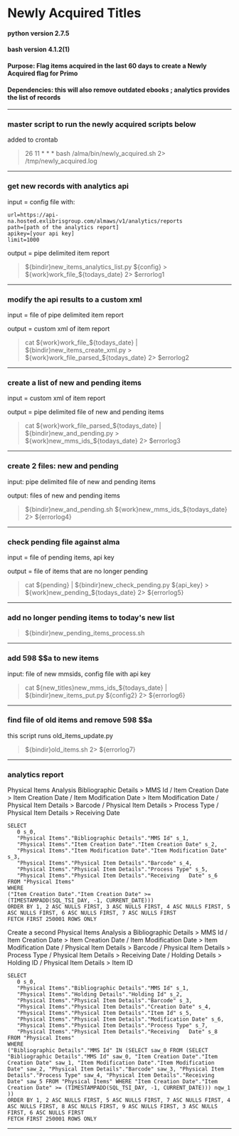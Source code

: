 # Newly Acquired Titles
#### python version 2.7.5

#### bash version 4.1.2(1)

#### Purpose: Flag items acquired in the last 60 days to create a Newly Acquired flag for Primo

#### Dependencies: this will also remove outdated ebooks ; analytics provides the list of records

-------------------------------------------------------------------------------------------------

### master script to run the newly acquired scripts below
added to crontab
>26 11 * * * bash /alma/bin/newly_acquired.sh 2> /tmp/newly_acquired.log

-------------------------------------------------------------------------------------------------

### get new records with analytics api
input = config file with:
```
url=https://api-na.hosted.exlibrisgroup.com/almaws/v1/analytics/reports
path=[path of the analytics report]
apikey=[your api key]
limit=1000
```
output = pipe delimited item report
>${bindir}new_items_analytics_list.py ${config} > ${work}work_file_${todays_date} 2> $errorlog1

---------------------------------------------------------------------------------------------------

### modify the api results to a custom xml
input = file of pipe delimited item report

output = custom xml of item report
>cat ${work}work_file_${todays_date} | ${bindir}new_items_create_xml.py > ${work}work_file_parsed_${todays_date} 2> $errorlog2

------------------------------------------------------------------------------------------------------------------------------

### create a list of new and pending items
input = custom xml of item report

output = pipe delimited file of new and pending items
>cat ${work}work_file_parsed_${todays_date} | ${bindir}new_and_pending.py > ${work}new_mms_ids_${todays_date} 2> $errorlog3

--------------------------------------------------------------------------------------------------------------------------

### create 2 files: new and pending
input: pipe delimited file of new and pending items

output: files of new and pending items
>${bindir}new_and_pending.sh ${work}new_mms_ids_${todays_date} 2> ${errorlog4}

-------------------------------------------------------------------------------

### check pending file against alma
input = file of pending items, api key

output = file of items that are no longer pending
>cat ${pending} | ${bindir}new_check_pending.py ${api_key} > ${work}new_pending_${todays_date} 2> ${errorlog5}

-------------------------------------------------------------------------------------------------------------

### add no longer pending items to today's new list
>${bindir}new_pending_items_process.sh

------------------------------------------------

### add 598 $$a to new items
input: file of new mmsids, config file with api key
>cat ${new_titles}new_mms_ids_${todays_date} | ${bindir}new_items_put.py ${config2} 2> ${errorlog6}

--------------------------------------------------------------------------------------------------

### find file of old items and remove 598 $$a
this script runs old_items_update.py
>${bindir}old_items.sh 2> ${errorlog7}

--------------------------------------------------------------------------------------------------

### analytics report
Physical Items Analysis Bibliographic Details > MMS Id / Item Creation Date > Item Creation Date / Item Modification Date > Item Modification Date / Physical Item Details > Barcode / Physical Item Details > Process Type / Physical Item Details > Receiving Date

```
SELECT
   0 s_0,
   "Physical Items"."Bibliographic Details"."MMS Id" s_1,
   "Physical Items"."Item Creation Date"."Item Creation Date" s_2,
   "Physical Items"."Item Modification Date"."Item Modification Date" s_3,
   "Physical Items"."Physical Item Details"."Barcode" s_4,
   "Physical Items"."Physical Item Details"."Process Type" s_5,
   "Physical Items"."Physical Item Details"."Receiving   Date" s_6
FROM "Physical Items"
WHERE
("Item Creation Date"."Item Creation Date" >= (TIMESTAMPADD(SQL_TSI_DAY, -1, CURRENT_DATE)))
ORDER BY 1, 2 ASC NULLS FIRST, 3 ASC NULLS FIRST, 4 ASC NULLS FIRST, 5 ASC NULLS FIRST, 6 ASC NULLS FIRST, 7 ASC NULLS FIRST
FETCH FIRST 250001 ROWS ONLY
```

Create a second Physical Items Analysis a Bibliographic Details > MMS Id / Item Creation Date > Item Creation Date / Item Modification Date > Item Modification Date / Physical Item Details > Barcode / Physical Item Details > Process Type / Physical Item Details > Receiving Date / Holding Details > Holding ID / Physical Item Details > Item ID 

```
SELECT
   0 s_0,
   "Physical Items"."Bibliographic Details"."MMS Id" s_1,
   "Physical Items"."Holding Details"."Holding Id" s_2,
   "Physical Items"."Physical Item Details"."Barcode" s_3,
   "Physical Items"."Physical Item Details"."Creation Date" s_4,
   "Physical Items"."Physical Item Details"."Item Id" s_5,
   "Physical Items"."Physical Item Details"."Modification Date" s_6,
   "Physical Items"."Physical Item Details"."Process Type" s_7,
   "Physical Items"."Physical Item Details"."Receiving   Date" s_8
FROM "Physical Items"
WHERE
("Bibliographic Details"."MMS Id" IN (SELECT saw_0 FROM (SELECT "Bibliographic Details"."MMS Id" saw_0, "Item Creation Date"."Item Creation Date" saw_1, "Item Modification Date"."Item Modification Date" saw_2, "Physical Item Details"."Barcode" saw_3, "Physical Item Details"."Process Type" saw_4, "Physical Item Details"."Receiving   Date" saw_5 FROM "Physical Items" WHERE "Item Creation Date"."Item Creation Date" >= (TIMESTAMPADD(SQL_TSI_DAY, -1, CURRENT_DATE))) nqw_1 ))
ORDER BY 1, 2 ASC NULLS FIRST, 5 ASC NULLS FIRST, 7 ASC NULLS FIRST, 4 ASC NULLS FIRST, 8 ASC NULLS FIRST, 9 ASC NULLS FIRST, 3 ASC NULLS FIRST, 6 ASC NULLS FIRST
FETCH FIRST 250001 ROWS ONLY
```

---------------------------------------------------------------------------------------------------
